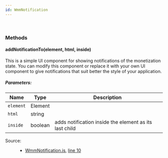 ```yaml
---
id: WmmNotification
---
```

<!--link type="text/css" rel="stylesheet" href="/jsDoc.css"></link-->
<div id="main">

<section>
<header>
<h2></h2>
</header>
<article>
<div className="container-overview">
<dl className="details">
</dl>
</div>
<h3 className="subsection-title">Methods</h3>
<h4 className="name" id="addNotificationTo"><span className="type-signature"></span>addNotificationTo<span className="signature">(element, html, inside)</span><span className="type-signature"></span></h4>
<div className="description">
This is a simple UI component for showing notifications of the monetization
state. You can modify this component or replace it with your own UI component
to give notifications that suit better the style of your application.
</div>
<h5>Parameters:</h5>
<table className="params">
<thead>
<tr>
<th>Name</th>
<th>Type</th>
<th className="last">Description</th>
</tr>
</thead>
<tbody>
<tr>
<td className="name"><code>element</code></td>
<td className="type">
<span className="param-type">Element</span>
</td>
<td className="description last"></td>
</tr>
<tr>
<td className="name"><code>html</code></td>
<td className="type">
<span className="param-type">string</span>
</td>
<td className="description last"></td>
</tr>
<tr>
<td className="name"><code>inside</code></td>
<td className="type">
<span className="param-type">boolean</span>
</td>
<td className="description last">adds notification inside the element as its last child</td>
</tr>
</tbody>
</table>
<dl className="details">
<dt className="tag-source">Source:</dt>
<dd className="tag-source"><ul className="dummy"><li>
<a href="pathname:///jsdoc/WmmNotification.js.html">WmmNotification.js</a>, <a href="pathname:///jsdoc/WmmNotification.js.html#line10">line 10</a>
</li></ul></dd>
</dl>
</article>
</section>
</div>

